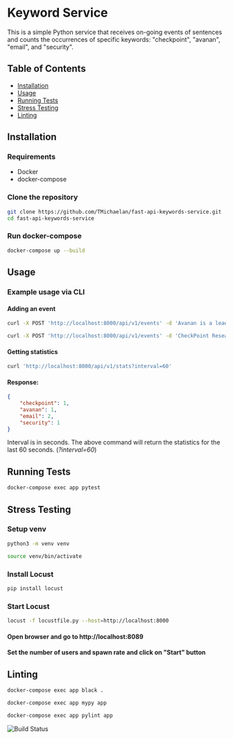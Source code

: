 # Keyword Service

This is a simple Python service that receives on-going events of sentences and counts the occurrences of specific keywords: "checkpoint", "avanan", "email", and "security".

## Table of Contents

- [Installation](#installation)
- [Usage](#usage)
- [Running Tests](#running-tests)
- [Stress Testing](#stress-testing)
- [Linting](#linting)

## Installation

### Requirements
* Docker
* docker-compose

### Clone the repository
```sh
git clone https://github.com/TMichaelan/fast-api-keywords-service.git
cd fast-api-keywords-service
```
### Run docker-compose
```sh
docker-compose up --build
```

## Usage

### Example usage via CLI

#### Adding an event
```sh
curl -X POST 'http://localhost:8000/api/v1/events' -d 'Avanan is a leading Enterprise Solution for Cloud Email and Collaboration Security'
```
```sh
curl -X POST 'http://localhost:8000/api/v1/events' -d 'CheckPoint Research have been observing an enormous rise in email attacks since the beginning of 2020'
```

#### Getting statistics

```sh
curl 'http://localhost:8000/api/v1/stats?interval=60'
```

#### Response:
```json
{
    "checkpoint": 1,
    "avanan": 1,
    "email": 2,
    "security": 1
}
```

Interval is in seconds. The above command will return the statistics for the last 60 seconds. (*?interval=60*)

## Running Tests
```sh
docker-compose exec app pytest
```

## Stress Testing

### Setup venv
```sh
python3 -m venv venv
```
```sh
source venv/bin/activate
```
### Install Locust
```sh
pip install locust
```
### Start Locust
```sh
locust -f locustfile.py --host=http://localhost:8000
```
#### Open browser and go to http://localhost:8089
#### Set the number of users and spawn rate and click on "Start" button


## Linting
```sh
docker-compose exec app black .
```
```sh
docker-compose exec app mypy app
```
```sh
docker-compose exec app pylint app
```

![Build Status](https://github.com/TMichaelan/fast-api-keywords-service/actions/workflows/ci.yml/badge.svg)